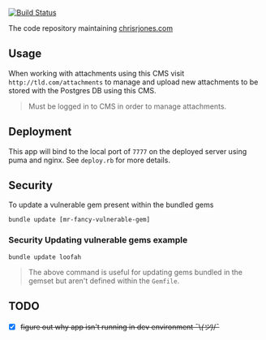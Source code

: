 [![Build Status](https://travis-ci.org/ipatch/crj.com.svg?branch=master)](https://travis-ci.org/ipatch/crj.com)

The code repository maintaining [chrisrjones.com](http://www.chrisrjones.com)

<a id="usage"></a>

## Usage

When working with attachments using this CMS visit `http://tld.com/attachments` to manage and upload new attachments to be stored with the Postgres DB using this CMS.

> Must be logged in to CMS in order to manage attachments.

<a id="deployment"></a>

## Deployment

This app will bind to the local port of `7777` on the deployed server using puma and nginx.  See `deploy.rb` for more details.

<a id="security"></a>

## Security

To update a vulnerable gem present within the bundled gems

```shell
bundle update [mr-fancy-vulnerable-gem]
```

### Security Updating vulnerable gems example

```shell
bundle update loofah
```

> The above command is useful for updating gems bundled in the gemset but aren't defined within the `Gemfile`.

<a id="todo"></a>

## TODO

- [x] ~~figure out why app isn't running in dev environment ¯\\_(ツ)_/¯~~
